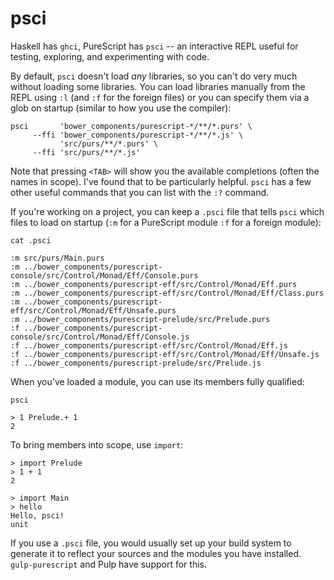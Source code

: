 psci
====

Haskell has `ghci`, PureScript has `psci` -- an interactive REPL useful for
testing, exploring, and experimenting with code.

By default, `psci` doesn't load *any* libraries, so you can't do very much
without loading some libraries. You can load libraries manually from the REPL
using `:l` (and `:f` for the foreign files) or you can specify them via a glob
on startup (similar to how you use the compiler):

    psci       'bower_components/purescript-*/**/*.purs' \
         --ffi 'bower_components/purescript-*/**/*.js' \
               'src/purs/**/*.purs' \
         --ffi 'src/purs/**/*.js'

Note that pressing `<TAB>` will show you the available completions (often the
names in scope). I've found that to be particularly helpful. `psci` has a few
other useful commands that you can list with the `:?` command. 

If you're working on a project, you can keep a `.psci` file that tells `psci`
which files to load on startup (`:m` for a PureScript module `:f` for a foreign
module):

    cat .psci

    :m src/purs/Main.purs
    :m ../bower_components/purescript-console/src/Control/Monad/Eff/Console.purs
    :m ../bower_components/purescript-eff/src/Control/Monad/Eff.purs
    :m ../bower_components/purescript-eff/src/Control/Monad/Eff/Class.purs
    :m ../bower_components/purescript-eff/src/Control/Monad/Eff/Unsafe.purs
    :m ../bower_components/purescript-prelude/src/Prelude.purs
    :f ../bower_components/purescript-console/src/Control/Monad/Eff/Console.js
    :f ../bower_components/purescript-eff/src/Control/Monad/Eff.js
    :f ../bower_components/purescript-eff/src/Control/Monad/Eff/Unsafe.js
    :f ../bower_components/purescript-prelude/src/Prelude.js

When you've loaded a module, you can use its members fully qualified:

    psci

    > 1 Prelude.+ 1
    2

To bring members into scope, use `import`:

    > import Prelude
    > 1 + 1
    2

    > import Main
    > hello
    Hello, psci!
    unit

If you use a `.psci` file, you would usually set up your build system to
generate it to reflect your sources and the modules you have installed.
`gulp-purescript` and Pulp have support for this.
